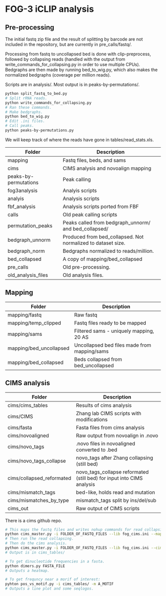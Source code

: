 FOG-3 iCLIP analysis
====

Pre-processing
----
The initial fastq zip file and the result of splitting by barcode are not included in the repository, but are currently in pre_calls/fastq/.

Processing from fastq to uncollapsed bed is done with clip-preprocess, followed by collapsing reads (handled with the output from write_commands_for_collapsing.py in order to use multiple CPUs).
Bedgraphs are then made by running bed_to_wig.py, which also makes the normalized bedgraphs (coverage per million reads).

Scripts are in analysis/.
Most output is in peaks-by-permutations/.


```bash
python split_fastq_to_bed.py
# Split rRNA reads.
python write_commands_for_collapsing.py
# Ran these commands.
# Make bedgraphs.
python bed_to_wig.py
# Edit .ini files.
# Call peaks.
python peaks-by-permutations.py
```

We will keep track of where the reads have gone in tables/read_stats.xls.

|    Folder     | Description |
|    ------     | ----------- |
|mapping        | Fastq files, beds, and sams|
|cims           | CIMS analysis and novoalign mapping|
|peaks-by-permutations | Peak calling |
|fog3analysis | Analyis scripts |
|analyis | Analysis scripts |
|fbf_analysis | Analysis scripts ported from FBF |
|calls | Old peak calling scripts |
|permutation_peaks | Peaks called from bedgraph_unnorm/ and bed_collapsed/ |
|bedgraph_unnorm | Produced from bed_collapsed. Not normalized to dataset size. |
|bedgraph_norm | Bedgraphs normalized to reads/million. |
|bed_collapsed | A copy of mapping/bed_collapsed |
|pre_calls | Old pre-processing. |
|old_analysis_files | Old analysis files. |

Mapping
----
|    Folder     | Description |
|    ------     | ----------- |
|mapping/fastq  | Raw fastq   |
|mapping/temp_clipped | Fastq files ready to be mapped|
|mapping/sams   | Filtered sams - uniquely mapping, 20 AS |
|mapping/bed_uncollapsed | Uncollapsed bed files made from mapping/sams|
|mapping/bed_collapsed | Beds collapsed from bed_uncollapsed |

CIMS analysis
----

|    Folder     | Description |
|    ------     | ----------- |
|cims/cims_tables | Results of cims analysis |
|cims/CIMS      | Zhang lab CIMS scripts with modifications|
|cims/fasta     | Fasta files from cims analysis |
|cims/novoaligned | Raw output from novoalign in .novo |
|cims/novo_tags | .novo files in novoaligned converted to .bed|
|cims/novo_tags_collapse | novo_tags after Zhang collapsing (still bed)|
|cims/collapsed_reformated | novo_tags_collapse reformated (still bed) for input into CIMS analysis |
|cims/mismatch_tags | bed-like, holds read and mutation |
|cims/mismatches_by_type | mismatch_tags split by ins/del/sub |
|cims_out | Raw output of CIMS scripts |

There is a cims github repo.

```bash
# This maps the fastq files and writes nohup commands for read collapsing.
python cims_master.py -i FOLDER_OF_FASTQ_FILES --lib fog_cims.ini --map
# Then run the read collapsing.
# Then do the cims analysis.
python cims_master.py -i FOLDER_OF_FASTQ_FILES --lib fog_cims.ini --cims
# Output is in cims_tables/

# To get dinucleotide frequencies in a fasta.
python dimers.py FASTA_FILE
# Outputs a heatmap.

# To get frequncy near a morif of interest:
pyhton pos_vs_motif.py -i cims_tables/ -m A_MOTIF
# Outputs a line plot and some seqlogos.
```

